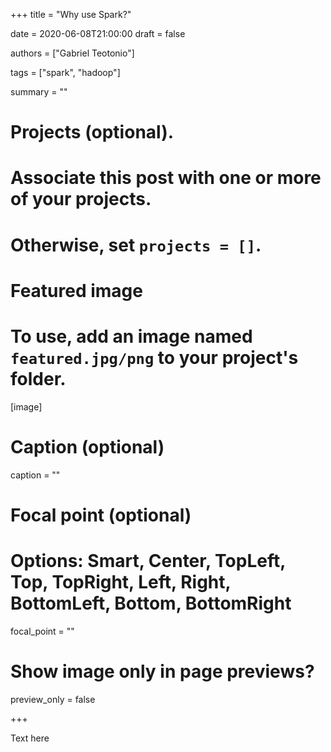 +++
title = "Why use Spark?"

date = 2020-06-08T21:00:00
draft = false

authors = ["Gabriel Teotonio"]

tags = ["spark", "hadoop"]

summary = ""

# Projects (optional).
#   Associate this post with one or more of your projects.
#   Otherwise, set `projects = []`.


# Featured image
# To use, add an image named `featured.jpg/png` to your project's folder. 
[image]
# Caption (optional)
caption = ""

# Focal point (optional)
# Options: Smart, Center, TopLeft, Top, TopRight, Left, Right, BottomLeft, Bottom, BottomRight
focal_point = ""

# Show image only in page previews?
preview_only = false

+++
  
Text here
